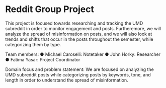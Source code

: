 # Reddit Group Project
This project is focused towards researching and tracking the UMD subreddit in order to monitor engagement and posts. Furtheremore, we will analyze the spread of misinformation on posts, and we will also look at trends and shifts that occur in the posts throughout the semester, while categorizing them by type.

Team members: 
● Michael Caroselli: Notetaker
● John Horky: Researcher
● Fatima Yasar: Project Coordinator

Domain focus and problem statement:
We are focused on analyzing the UMD subreddit posts while categorizing posts by keywords, tone, and length in order to understand the spread of misinformation.

